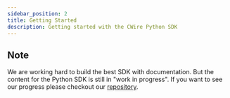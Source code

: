 ```yaml
---
sidebar_position: 2
title: Getting Started
description: Getting started with the CWire Python SDK
---
```


## Note
We are working hard to build the best SDK with documentation. But the content for the Python SDK is still in "work in progress". If you want to see our progress please checkout our [repository](https://github.com/cwire-io/python-sdk).
